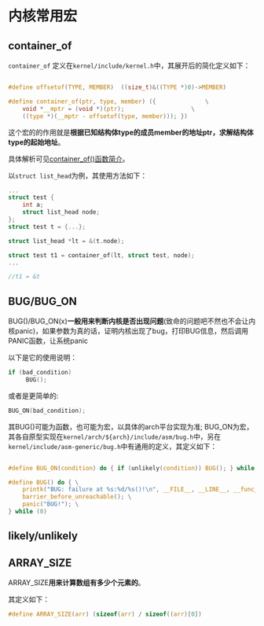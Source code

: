 
# 内核常用宏

## container_of

`container_of` 定义在`kernel/include/kernel.h`中，其展开后的简化定义如下：
```c

#define offsetof(TYPE, MEMBER)  ((size_t)&((TYPE *)0)->MEMBER)

#define container_of(ptr, type, member) ({              \
    void *__mptr = (void *)(ptr);                   \
    ((type *)(__mptr - offsetof(type, member))); })

```

这个宏的的作用就是**根据已知结构体type的成员member的地址ptr，求解结构体type的起始地址**。

具体解析可见[container_of()函数简介](https://blog.csdn.net/s2603898260/article/details/79371024)。

以`struct list_head`为例，其使用方法如下：
```c
...
struct test {
    int a;
    struct list_head node;
};
struct test t = {...};

struct list_head *lt = &(t.node);

struct test t1 = container_of(lt, struct test, node);
...

//t1 = &t

```

## BUG/BUG_ON

BUG()/BUG_ON(x)**一般用来判断内核是否出现问题**(致命的问题吧不然也不会让内核panic)，如果参数为真的话，证明内核出现了bug，打印BUG信息，然后调用PANIC函数，让系统panic

以下是它的使用说明：

```c
if (bad_condition)
     BUG();
```

或者是更简单的:

```c
BUG_ON(bad_condition);
```

其BUG()可能为函数，也可能为宏，以具体的arch平台实现为准; BUG_ON为宏，其各自原型实现在`kernel/arch/${arch}/include/asm/bug.h`中，另在`kernel/include/asm-generic/bug.h`中有通用的定义，其定义如下：

```c

#define BUG_ON(condition) do { if (unlikely(condition)) BUG(); } while (0)

#define BUG() do { \
    printk("BUG: failure at %s:%d/%s()!\n", __FILE__, __LINE__, __func__); \
    barrier_before_unreachable(); \
    panic("BUG!"); \
} while (0)

```

## likely/unlikely


## ARRAY_SIZE

ARRAY_SIZE**用来计算数组有多少个元素的**。

其定义如下：

```c
#define ARRAY_SIZE(arr) (sizeof(arr) / sizeof((arr)[0])
```